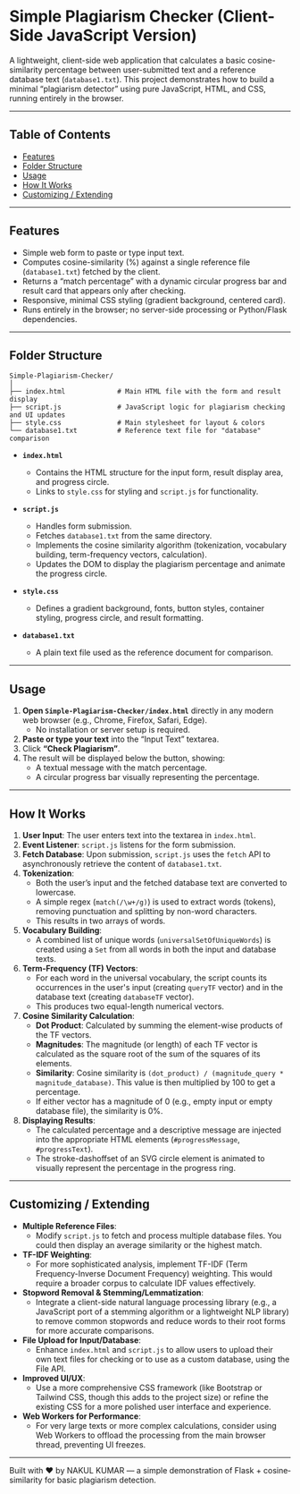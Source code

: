 # Simple Plagiarism Checker (Client-Side JavaScript Version)

A lightweight, client-side web application that calculates a basic cosine-similarity percentage between user-submitted text and a reference database text (`database1.txt`). This project demonstrates how to build a minimal “plagiarism detector” using pure JavaScript, HTML, and CSS, running entirely in the browser.

---

## Table of Contents

- [Features](#features)
- [Folder Structure](#folder-structure)
- [Usage](#usage)
- [How It Works](#how-it-works)
- [Customizing / Extending](#customizing--extending)

---

## Features

- Simple web form to paste or type input text.
- Computes cosine-similarity (%) against a single reference file (`database1.txt`) fetched by the client.
- Returns a “match percentage” with a dynamic circular progress bar and result card that appears only after checking.
- Responsive, minimal CSS styling (gradient background, centered card).
- Runs entirely in the browser; no server-side processing or Python/Flask dependencies.

---

## Folder Structure

```
Simple-Plagiarism-Checker/
│
├── index.html             # Main HTML file with the form and result display
├── script.js              # JavaScript logic for plagiarism checking and UI updates
├── style.css              # Main stylesheet for layout & colors
└── database1.txt          # Reference text file for "database" comparison
```

- **`index.html`**
  - Contains the HTML structure for the input form, result display area, and progress circle.
  - Links to `style.css` for styling and `script.js` for functionality.

- **`script.js`**
  - Handles form submission.
  - Fetches `database1.txt` from the same directory.
  - Implements the cosine similarity algorithm (tokenization, vocabulary building, term-frequency vectors, calculation).
  - Updates the DOM to display the plagiarism percentage and animate the progress circle.

- **`style.css`**
  - Defines a gradient background, fonts, button styles, container styling, progress circle, and result formatting.

- **`database1.txt`**
  - A plain text file used as the reference document for comparison.

---

## Usage

1. **Open `Simple-Plagiarism-Checker/index.html`** directly in any modern web browser (e.g., Chrome, Firefox, Safari, Edge).
   - No installation or server setup is required.
2. **Paste or type your text** into the “Input Text” textarea.
3. Click **“Check Plagiarism”**.
4. The result will be displayed below the button, showing:
   - A textual message with the match percentage.
   - A circular progress bar visually representing the percentage.

---

## How It Works

1.  **User Input**: The user enters text into the textarea in `index.html`.
2.  **Event Listener**: `script.js` listens for the form submission.
3.  **Fetch Database**: Upon submission, `script.js` uses the `fetch` API to asynchronously retrieve the content of `database1.txt`.
4.  **Tokenization**:
    - Both the user’s input and the fetched database text are converted to lowercase.
    - A simple regex (`match(/\w+/g)`) is used to extract words (tokens), removing punctuation and splitting by non-word characters.
    - This results in two arrays of words.
5.  **Vocabulary Building**:
    - A combined list of unique words (`universalSetOfUniqueWords`) is created using a `Set` from all words in both the input and database texts.
6.  **Term-Frequency (TF) Vectors**:
    - For each word in the universal vocabulary, the script counts its occurrences in the user's input (creating `queryTF` vector) and in the database text (creating `databaseTF` vector).
    - This produces two equal-length numerical vectors.
7.  **Cosine Similarity Calculation**:
    - **Dot Product**: Calculated by summing the element-wise products of the TF vectors.
    - **Magnitudes**: The magnitude (or length) of each TF vector is calculated as the square root of the sum of the squares of its elements.
    - **Similarity**: Cosine similarity is `(dot_product) / (magnitude_query * magnitude_database)`. This value is then multiplied by 100 to get a percentage.
    - If either vector has a magnitude of 0 (e.g., empty input or empty database file), the similarity is 0%.
8.  **Displaying Results**:
    - The calculated percentage and a descriptive message are injected into the appropriate HTML elements (`#progressMessage`, `#progressText`).
    - The stroke-dashoffset of an SVG circle element is animated to visually represent the percentage in the progress ring.

---

## Customizing / Extending

- **Multiple Reference Files**:
  - Modify `script.js` to fetch and process multiple database files. You could then display an average similarity or the highest match.
- **TF-IDF Weighting**:
  - For more sophisticated analysis, implement TF-IDF (Term Frequency-Inverse Document Frequency) weighting. This would require a broader corpus to calculate IDF values effectively.
- **Stopword Removal & Stemming/Lemmatization**:
  - Integrate a client-side natural language processing library (e.g., a JavaScript port of a stemming algorithm or a lightweight NLP library) to remove common stopwords and reduce words to their root forms for more accurate comparisons.
- **File Upload for Input/Database**:
  - Enhance `index.html` and `script.js` to allow users to upload their own text files for checking or to use as a custom database, using the File API.
- **Improved UI/UX**:
  - Use a more comprehensive CSS framework (like Bootstrap or Tailwind CSS, though this adds to the project size) or refine the existing CSS for a more polished user interface and experience.
- **Web Workers for Performance**:
  - For very large texts or more complex calculations, consider using Web Workers to offload the processing from the main browser thread, preventing UI freezes.

---
Built with ❤️ by NAKUL KUMAR — a simple demonstration of Flask + cosine‐similarity for basic plagiarism detection.
